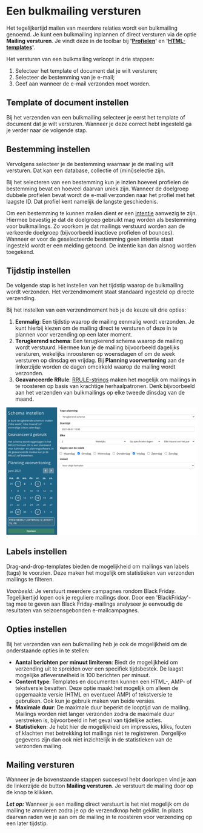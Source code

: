 # Een bulkmailing versturen
Het tegelijkertijd mailen van meerdere relaties wordt een bulkmailing genoemd. Je kunt een bulkmailing inplannen of direct versturen via de optie **Mailing versturen**. Je vindt deze in de toolbar bij **'[Profielen](https://ms.copernica.com/#/profiles)'** en **'[HTML-templates](https://ms.copernica.com/#/design)'**.

Het versturen van een bulkmailing verloopt in drie stappen: 

1. Selecteer het template of document dat je wilt versturen;
2. Selecteer de bestemming van je e-mail; 
3. Geef aan wanneer de e-mail verzonden moet worden.

## Template of document instellen

Bij het verzenden van een bulkmailing selecteer je eerst het template of document dat je wilt versturen. Wanneer je deze correct hebt ingesteld ga je verder naar de volgende stap.

## Bestemming instellen
Vervolgens selecteer je de bestemming waarnaar je de mailing wilt versturen. Dat kan een database, collectie of (mini)selectie zijn. 

Bij het selecteren van een bestemming kun je inzien hoeveel profielen de bestemming bevat en hoeveel daarvan uniek zijn. Wanneer de doelgroep dubbele profielen bevat wordt de e-mail verzonden naar het profiel met het laagste ID. Dat profiel kent namelijk de langste geschiedenis.

Om een bestemming te kunnen mailen dient er een [intentie](./database-intentions) aanwezig te zijn. Hiermee bevestig je dat de doelgroep gebruikt mag worden als bestemming voor bulkmailings. Zo voorkom je dat mailings verstuurd worden aan de verkeerde doelgroep (bijvoorbeeld inactieve profielen of bounces). Wanneer er voor de geselecteerde bestemming geen intentie staat ingesteld wordt er een melding getoond. De intentie kan dan alsnog worden toegekend.

## Tijdstip instellen
De volgende stap is het instellen van het tijdstip waarop de bulkmailing wordt verzonden. Het verzendmoment staat standaard ingesteld op directe verzending.

Bij het instellen van een verzendmoment heb je de keuze uit drie opties:

1. **Eenmalig**: Een tijdstip waarop de mailing eenmalig wordt verzonden. Je kunt hierbij kiezen om de mailing direct te versturen of deze in te plannen voor verzending op een later moment.
2. **Terugkerend schema**: Een terugkerend schema waarop de mailing wordt verstuurd. Hiermee kun je de mailing bijvoorbeeld dagelijks versturen, wekelijks inroosteren op woensdagen of om de week versturen op dinsdag en vrijdag. Bij **Planning voorvertoning** aan de linkerzijde worden de dagen omcirkeld waarop de mailing wordt verzonden.
3. **Geavanceerde RRule**: [RRULE-strings](https://www.copernica.com/nl/blog/post/slim-mailings-herhalen-met-rrules) maken het mogelijk om mailings in te roosteren op basis van krachtige herhaalpatronen. Denk bijvoorbeeld aan het verzenden van bulkmailings op elke tweede dinsdag van de maand.  

![Bulkmailing schema](../images/nl/bulkmailing_schema.png)

## Labels instellen
Drag-and-drop-templates bieden de mogelijkheid om mailings van labels (tags) te voorzien. Deze maken het mogelijk om statistieken van verzonden mailings te filteren. 

_Voorbeeld:_ Je verstuurt meerdere campagnes rondom Black Friday. Tegelijkertijd lopen ook je reguliere mailings door. Door een 'BlackFriday'-tag mee te geven aan Black Friday-mailings analyseer je eenvoudig de resultaten van seizoensgebonden e-mailcampagnes.

## Opties instellen
Bij het verzenden van een bulkmailing heb je ook de mogelijkheid om de onderstaande opties in te stellen:

* **Aantal berichten per minuut limiteren**: Biedt de mogelijkheid om verzending uit te spreiden over een specifiek tijdsbestek. De laagst mogelijke afleversnelheid is 100 berichten per minuut.  
* **Content type**: Templates en documenten kunnen een HTML-, AMP- of tekstversie bevatten. Deze optie maakt het mogelijk om alleen de opgemaakte versie (HTML en eventueel AMP) of tekstversie te gebruiken. Ook kun je gebruik maken van beide versies.
* **Maximale duur**: De maximale duur beperkt de looptijd van de mailing. Mailings worden niet langer verzonden zodra de maximale duur verstreken is, bijvoorbeeld in het geval van tijdelijke acties.
* **Statistieken**: Je hebt hier de mogelijkheid om impressies, kliks, fouten of klachten met betrekking tot mailings niet te registreren. Dergelijke gegevens zijn dan ook niet inzichtelijk in de statistieken van de verzonden mailing.

## Mailing versturen

Wanneer je de bovenstaande stappen succesvol hebt doorlopen vind je aan de linkerzijde de button **Mailing versturen**. Je verstuurt de mailing door op de knop te klikken. 

**_Let op:_** Wanneer je een mailing direct verstuurt is het niet mogelijk om de mailing te annuleren zodra je op de verzendknop hebt geklikt. In plaats daarvan raden we je aan om de mailing in te roosteren voor verzending op een later tijdstip.
